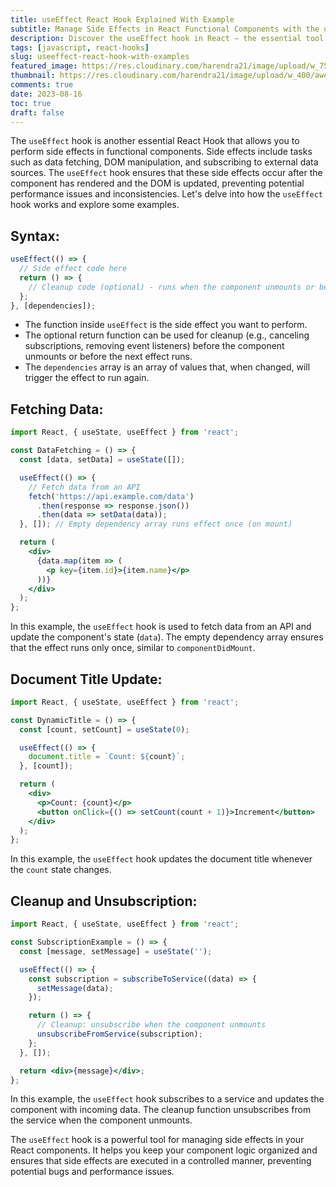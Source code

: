 ```yaml
---
title: useEffect React Hook Explained With Example
subtitle: Manage Side Effects in React Functional Components with the useEffect Hook
description: Discover the useEffect hook in React – the essential tool for handling side effects in functional components. Simplify your code and enhance performance.
tags: [javascript, react-hooks]
slug: useeffect-react-hook-with-examples
featured_image: https://res.cloudinary.com/harendra21/image/upload/w_750/awesome-blog/awesome-javascript/React_Hooks_useEffect_icmtv1.png
thumbnail: https://res.cloudinary.com/harendra21/image/upload/w_400/awesome-blog/awesome-javascript/React_Hooks_useEffect_icmtv1.png
comments: true
date: 2023-08-16
toc: true
draft: false
---
```


The `useEffect` hook is another essential React Hook that allows you to perform side effects in functional components. Side effects include tasks such as data fetching, DOM manipulation, and subscribing to external data sources. The `useEffect` hook ensures that these side effects occur after the component has rendered and the DOM is updated, preventing potential performance issues and inconsistencies. Let's delve into how the `useEffect` hook works and explore some examples.

## Syntax:
```jsx
useEffect(() => {
  // Side effect code here
  return () => {
    // Cleanup code (optional) - runs when the component unmounts or before the next effect
  };
}, [dependencies]);
```

- The function inside `useEffect` is the side effect you want to perform.
- The optional return function can be used for cleanup (e.g., canceling subscriptions, removing event listeners) before the component unmounts or before the next effect runs.
- The `dependencies` array is an array of values that, when changed, will trigger the effect to run again.

## Fetching Data:

```jsx
import React, { useState, useEffect } from 'react';

const DataFetching = () => {
  const [data, setData] = useState([]);

  useEffect(() => {
    // Fetch data from an API
    fetch('https://api.example.com/data')
      .then(response => response.json())
      .then(data => setData(data));
  }, []); // Empty dependency array runs effect once (on mount)

  return (
    <div>
      {data.map(item => (
        <p key={item.id}>{item.name}</p>
      ))}
    </div>
  );
};
```

In this example, the `useEffect` hook is used to fetch data from an API and update the component's state (`data`). The empty dependency array ensures that the effect runs only once, similar to `componentDidMount`.

## Document Title Update:

```jsx
import React, { useState, useEffect } from 'react';

const DynamicTitle = () => {
  const [count, setCount] = useState(0);

  useEffect(() => {
    document.title = `Count: ${count}`;
  }, [count]);

  return (
    <div>
      <p>Count: {count}</p>
      <button onClick={() => setCount(count + 1)}>Increment</button>
    </div>
  );
};
```

In this example, the `useEffect` hook updates the document title whenever the `count` state changes.

## Cleanup and Unsubscription:

```jsx
import React, { useState, useEffect } from 'react';

const SubscriptionExample = () => {
  const [message, setMessage] = useState('');

  useEffect(() => {
    const subscription = subscribeToService((data) => {
      setMessage(data);
    });

    return () => {
      // Cleanup: unsubscribe when the component unmounts
      unsubscribeFromService(subscription);
    };
  }, []);

  return <div>{message}</div>;
};
```

In this example, the `useEffect` hook subscribes to a service and updates the component with incoming data. The cleanup function unsubscribes from the service when the component unmounts.

The `useEffect` hook is a powerful tool for managing side effects in your React components. It helps you keep your component logic organized and ensures that side effects are executed in a controlled manner, preventing potential bugs and performance issues.